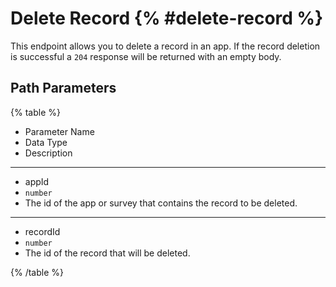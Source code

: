 # Delete Record {% #delete-record %}

This endpoint allows you to delete a record in an app. If the record deletion is successful a `204` response will be returned with an empty body.

## Path Parameters

{% table %}

- Parameter Name
- Data Type
- Description

---

- appId
- `number`
- The id of the app or survey that contains the record to be deleted.

---

- recordId
- `number`
- The id of the record that will be deleted.

{% /table %}
